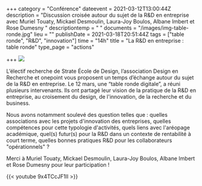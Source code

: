 +++
category = "Conférence"
dateevent = 2021-03-12T13:00:44Z
description = "Discussion croisée autour du sujet de la R&D en entreprise avec Muriel Touaty, Mickael Desmoulin, Laura-Joy Boulos, Albane Imbert et Rose Dumesny "
descriptiontemp = " "
documents = "/images/img-table-ronde.jpg"
lieu = ""
publishDate = 2021-03-18T20:51:44Z
tags = ["table ronde", "R&D", "innovation"]
time = "14h"
title = "La R&D en entreprise : table ronde"
type_page = "actions"

+++
![](/images/img-table-ronde.jpg)

L’électif recherche de Strate École de Design, l’association Design en Recherche et onepoint vous proposent un temps d’échange autour du sujet de la R&D en entreprise. Le 12 mars, une “table ronde digitale”, a réuni plusieurs intervenants. Ils ont partagé leur vision de la pratique de la R&D en entreprise, au croisement du design, de l'innovation, de la recherche et du business.

Nous avons notamment soulevé des question telles que : quelles associations avec les projets d'innovation des entreprises, quelles compétences pour cette typologie d'activités, quels liens avec l'aréopage académique, quel(s) futur(s) pour la R&D dans un contexte de rentabilité à court terme, quelles bonnes pratiques R&D pour les collaborateurs "opérationnels" ?

Merci à Muriel Touaty, Mickael Desmoulin, Laura-Joy Boulos, Albane Imbert et Rose Dumesny pour leur participation !

{{< youtube 9x4TCcJF1II >}}